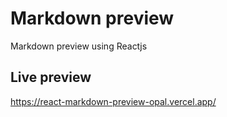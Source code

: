 # Markdown preview

Markdown preview using Reactjs

## Live preview

https://react-markdown-preview-opal.vercel.app/

